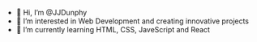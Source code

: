 - 👋 Hi, I’m @JJDunphy
- 👀 I’m interested in Web Development and creating innovative projects
- 🌱 I’m currently learning HTML, CSS, JaveScript and React

<!---
JJDunphy/JJDunphy is a ✨ special ✨ repository because its `README.md` (this file) appears on your GitHub profile.
You can click the Preview link to take a look at your changes.
--->
